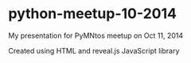 python-meetup-10-2014
=====================

My presentation for PyMNtos meetup on Oct 11, 2014

Created using HTML and reveal.js JavaScript library
